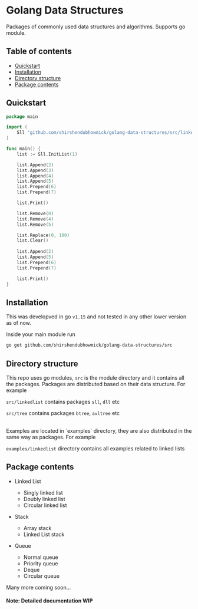 # Golang Data Structures

Packages of commonly used data structures and algorithms. Supports go module.

## Table of contents
* [Quickstart](#Quickstart)
* [Installation](#Installation)
* [Directory structure](#Directory-structure)
* [Package contents](#Package-contents)

## Quickstart

```go
package main

import (
	Sll "github.com/shirshendubhowmick/golang-data-structures/src/linkedlist/sll"
)

func main() {
	list := Sll.InitList(1)

	list.Append(2)
	list.Append(3)
	list.Append(4)
	list.Append(5)
	list.Prepend(6)
	list.Prepend(7)

	list.Print()

	list.Remove(0)
	list.Remove(4)
	list.Remove(5)

	list.Replace(0, 100)
	list.Clear()
  
	list.Append(2)
	list.Append(5)
	list.Prepend(6)
	list.Prepend(7)

	list.Print()
}
```

## Installation
This was developved in go `v1.15` and not tested in any other lower version as of now.

Inside your main module run

```bash
go get github.com/shirshendubhowmick/golang-data-structures/src
```


## Directory structure

This repo uses go modules, `src` is the module directory and it contains all the packages.
Packages are distributed based on their data structure.
For example

`src/linkedlist` contains packages `sll`, `dll` etc

`src/tree` contains packages `btree`, `avltree` etc

<br>
Examples are located in `examples` directory, they are also distributed in the same way as packages.
For example

`examples/linkedlist` directory contains all examples related to linked lists

## Package contents

* Linked List
  * Singly linked list
  * Doubly linked list
  * Circular linked list

* Stack
  * Array stack
  * Linked List stack

* Queue
  * Normal queue
  * Priority queue
  * Deque
  * Circular queue

Many more coming soon...



#### Note: Detailed documentation WIP
